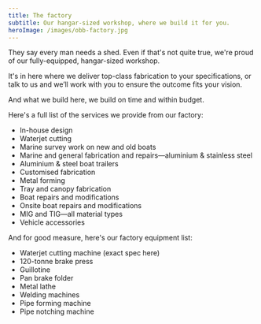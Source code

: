 ```yaml
---
title: The factory
subtitle: Our hangar-sized workshop, where we build it for you.
heroImage: /images/obb-factory.jpg
---
```


They say every man needs a shed. Even if that's not quite true, we're proud of our fully-equipped, hangar-sized workshop.

It's in here where we deliver top-class fabrication to your specifications, or talk to us and we’ll work with you to ensure the outcome fits your vision.

And what we build here, we build on time and within budget.

Here's a full list of the services we provide from our factory:
* In-house design
* Waterjet cutting
* Marine survey work on new and old boats
* Marine and general fabrication and repairs—aluminium & stainless steel 
* Aluminium & steel boat trailers
* Customised fabrication
* Metal forming
* Tray and canopy fabrication 
* Boat repairs and modifications
* Onsite boat repairs and modifications
* MIG and TIG—all material types
* Vehicle accessories 

And for good measure, here's our factory equipment list:
* Waterjet cutting machine (exact spec here)
* 120-tonne brake press
* Guillotine
* Pan brake folder
* Metal lathe
* Welding machines
* Pipe forming machine
* Pipe notching machine
